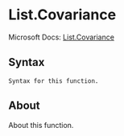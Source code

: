 # List.Covariance

Microsoft Docs: [List.Covariance](https://docs.microsoft.com/en-us/powerquery-m/list-covariance)

## Syntax

```
Syntax for this function.
```

## About

About this function.

